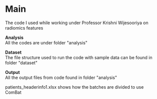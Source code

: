 # Main
The code I used while working under Professor Krishni Wijesooriya on radiomics features

**Analysis**  
All the codes are under folder "analysis"

**Dataset**  
The file structure used to run the code with sample data can be found in folder "dataset"

**Output**  
All the output files from code found in folder "analysis"

patients_headerinfo1.xlsx shows how the batches are divided to use ComBat
